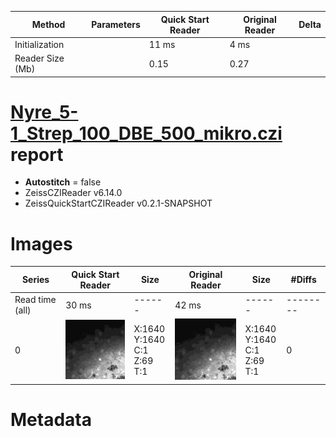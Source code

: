 |  Method            | Parameters       | Quick Start Reader | Original Reader | Delta  |
| -------------------|------------------|--------------------|-----------------|------- |
| Initialization     |                  |11 ms|4 ms|        |
| Reader Size (Mb)     |                  |0.15|0.27|        |
# [Nyre_5-1_Strep_100_DBE_500_mikro.czi](https://zenodo.org/record/4994280/files/Nyre_5-1_Strep_100_DBE_500_mikro.czi) report
 - **Autostitch** = false
 - ZeissCZIReader v6.14.0
 - ZeissQuickStartCZIReader v0.2.1-SNAPSHOT

# Images 

| Series            | Quick Start Reader | Size | Original Reader | Size | #Diffs |
|-------------------|--------------------|------|-----------------|------|--------|
| Read time (all)   |30 ms|------|42 ms|------|--------|
|0|![Nyre_5-1_Strep_100_DBE_500_mikro.quick_true.flat_true.stitch_false.series_0.jpg](Nyre_5-1_Strep_100_DBE_500_mikro/Nyre_5-1_Strep_100_DBE_500_mikro.quick_true.flat_true.stitch_false.series_0.jpg)|X:1640<br>Y:1640<br>C:1<br>Z:69<br>T:1|![Nyre_5-1_Strep_100_DBE_500_mikro.quick_false.flat_true.stitch_false.series_0.jpg](Nyre_5-1_Strep_100_DBE_500_mikro/Nyre_5-1_Strep_100_DBE_500_mikro.quick_false.flat_true.stitch_false.series_0.jpg)|X:1640<br>Y:1640<br>C:1<br>Z:69<br>T:1|0|

# Metadata

